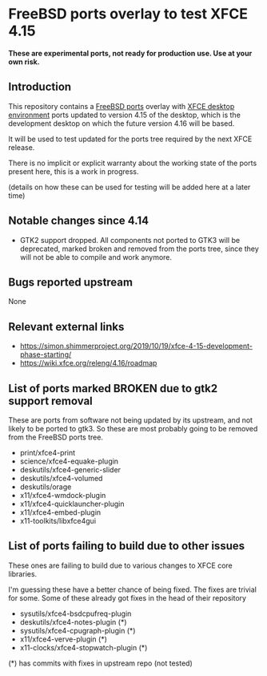 # FreeBSD ports overlay to test XFCE 4.15

**These are experimental ports, not ready for production use. Use at your own risk.**

## Introduction

This repository contains a [FreeBSD ports](https://www.freebsd.org/doc/en_US.ISO8859-1/books/handbook/ports-using.html) overlay with [XFCE desktop environment](https://xfce.org/) ports updated to version 4.15 of the desktop, which is the development desktop on which the future version 4.16 will be based.

It will be used to test updated for the ports tree required by the next XFCE release.

There is no implicit or explicit warranty about the working state of the ports present here, this is a work in progress.

(details on how these can be used for testing will be added here at a later time)

## Notable changes since 4.14

* GTK2 support dropped. All components not ported to GTK3 will be deprecated, marked broken and removed from the ports tree, since they will not be able to compile and work anymore.

## Bugs reported upstream

None

## Relevant external links

* https://simon.shimmerproject.org/2019/10/19/xfce-4-15-development-phase-starting/
* https://wiki.xfce.org/releng/4.16/roadmap

## List of ports marked BROKEN due to gtk2 support removal

These are ports from software not being updated by its upstream, and not likely to be ported to gtk3. So these are most probably going to be removed from the FreeBSD ports tree.

- print/xfce4-print
- science/xfce4-equake-plugin
- deskutils/xfce4-generic-slider
- deskutils/xfce4-volumed
- deskutils/orage
- x11/xfce4-wmdock-plugin
- x11/xfce4-quicklauncher-plugin
- x11/xfce4-embed-plugin
- x11-toolkits/libxfce4gui

## List of ports failing to build due to other issues

These ones are failing to build due to various changes to XFCE core libraries.

I'm guessing these have a better chance of being fixed. The fixes are trivial for some. Some of these already got fixes in the head of their repository

- sysutils/xfce4-bsdcpufreq-plugin
- deskutils/xfce4-notes-plugin (*)
- sysutils/xfce4-cpugraph-plugin (*)
- x11/xfce4-verve-plugin (*)
- x11-clocks/xfce4-stopwatch-plugin (*)

(*) has commits with fixes in upstream repo (not tested)
